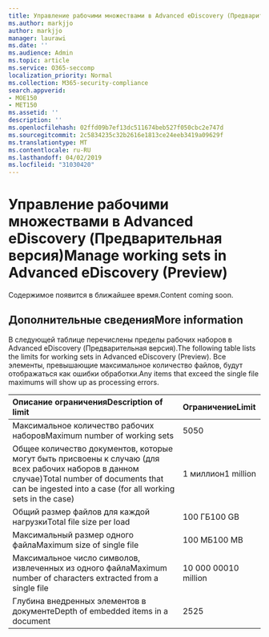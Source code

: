 ```yaml
---
title: Управление рабочими множествами в Advanced eDiscovery (Предварительная версия)
ms.author: markjjo
author: markjjo
manager: laurawi
ms.date: ''
ms.audience: Admin
ms.topic: article
ms.service: O365-seccomp
localization_priority: Normal
ms.collection: M365-security-compliance
search.appverid:
- MOE150
- MET150
ms.assetid: ''
description: ''
ms.openlocfilehash: 02ffd09b7ef13dc511674beb527f050cbc2e747d
ms.sourcegitcommit: 2c5834235c32b2616e1813ce24eeb3419a09629f
ms.translationtype: MT
ms.contentlocale: ru-RU
ms.lasthandoff: 04/02/2019
ms.locfileid: "31030420"
---
```

# <a name="manage-working-sets-in-advanced-ediscovery-preview"></a><span data-ttu-id="ebabf-102">Управление рабочими множествами в Advanced eDiscovery (Предварительная версия)</span><span class="sxs-lookup"><span data-stu-id="ebabf-102">Manage working sets in Advanced eDiscovery (Preview)</span></span>  

<span data-ttu-id="ebabf-103">Содержимое появится в ближайшее время.</span><span class="sxs-lookup"><span data-stu-id="ebabf-103">Content coming soon.</span></span>

## <a name="more-information"></a><span data-ttu-id="ebabf-104">Дополнительные сведения</span><span class="sxs-lookup"><span data-stu-id="ebabf-104">More information</span></span>

<span data-ttu-id="ebabf-105">В следующей таблице перечислены пределы рабочих наборов в Advanced eDiscovery (Предварительная версия).</span><span class="sxs-lookup"><span data-stu-id="ebabf-105">The following table lists the limits for working sets in Advanced eDiscovery (Preview).</span></span>  <span data-ttu-id="ebabf-106">Все элементы, превышающие максимальное количество файлов, будут отображаться как ошибки обработки.</span><span class="sxs-lookup"><span data-stu-id="ebabf-106">Any items that exceed the single file maximums will show up as processing errors.</span></span>
    
  |<span data-ttu-id="ebabf-107">**Описание ограничения**</span><span class="sxs-lookup"><span data-stu-id="ebabf-107">**Description of limit**</span></span>|<span data-ttu-id="ebabf-108">**Ограничение**</span><span class="sxs-lookup"><span data-stu-id="ebabf-108">**Limit**</span></span>|
  |:-----|:-----|
  |<span data-ttu-id="ebabf-109">Максимальное количество рабочих наборов</span><span class="sxs-lookup"><span data-stu-id="ebabf-109">Maximum number of working sets</span></span>  <br/> |<span data-ttu-id="ebabf-110">50</span><span class="sxs-lookup"><span data-stu-id="ebabf-110">50</span></span>  <br/> |
  |<span data-ttu-id="ebabf-111">Общее количество документов, которые могут быть присвоены к случаю (для всех рабочих наборов в данном случае)</span><span class="sxs-lookup"><span data-stu-id="ebabf-111">Total number of documents that can be ingested into a case (for all working sets in the case)</span></span>  <br/> |<span data-ttu-id="ebabf-112">1 миллион</span><span class="sxs-lookup"><span data-stu-id="ebabf-112">1 million</span></span>  <br/> |
  |<span data-ttu-id="ebabf-113">Общий размер файлов для каждой нагрузки</span><span class="sxs-lookup"><span data-stu-id="ebabf-113">Total file size per load</span></span>  <br/> |<span data-ttu-id="ebabf-114">100 ГБ</span><span class="sxs-lookup"><span data-stu-id="ebabf-114">100 GB</span></span>  <br/> |
  |<span data-ttu-id="ebabf-115">Максимальный размер одного файла</span><span class="sxs-lookup"><span data-stu-id="ebabf-115">Maximum size of single file</span></span>   <br/> |<span data-ttu-id="ebabf-116">100 МБ</span><span class="sxs-lookup"><span data-stu-id="ebabf-116">100 MB</span></span>  <br/> |
  |<span data-ttu-id="ebabf-117">Максимальное число символов, извлеченных из одного файла</span><span class="sxs-lookup"><span data-stu-id="ebabf-117">Maximum number of characters extracted from a single file</span></span>  <br/> |<span data-ttu-id="ebabf-118">10 000 000</span><span class="sxs-lookup"><span data-stu-id="ebabf-118">10 million</span></span>  <br/> |
  |<span data-ttu-id="ebabf-119">Глубина внедренных элементов в документе</span><span class="sxs-lookup"><span data-stu-id="ebabf-119">Depth of embedded items in a document</span></span>  <br/> |<span data-ttu-id="ebabf-120">25</span><span class="sxs-lookup"><span data-stu-id="ebabf-120">25</span></span>  <br/> |
  

